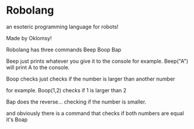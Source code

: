 # Robolang
an esoteric programming language for robots!

Made by Oklomsy!


Robolang has three commands
Beep Boop Bap 

Beep just prints whatever you give it to the console for example.
Beep("A") will print A to the console.

Boop checks just checks if the number is larger than another number

for example. Boop(1,2) checks if 1 is larger than 2

Bap does the reverse... checking if the number is smaller.


and obviously there is a command that checks if both numbers are equal
it's Boap
